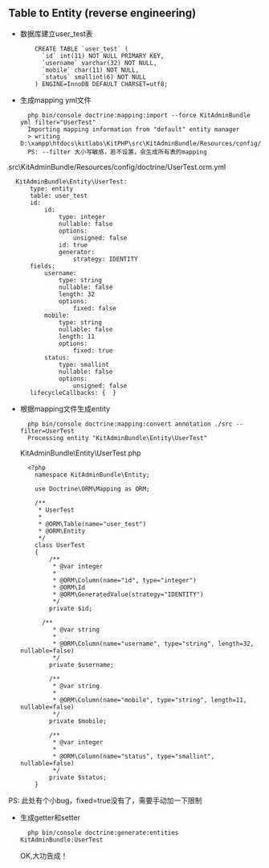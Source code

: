 ## Table to Entity (reverse engineering)

- 数据库建立user_test表

		  CREATE TABLE `user_test` (
		    `id` int(11) NOT NULL PRIMARY KEY,
		    `username` varchar(32) NOT NULL,
		    `mobile` char(11) NOT NULL,
		    `status` smallint(6) NOT NULL
		  ) ENGINE=InnoDB DEFAULT CHARSET=utf8;

- 生成mapping yml文件

		php bin/console doctrine:mapping:import --force KitAdminBundle yml filter="UserTest"
		Importing mapping information from "default" entity manager
		> writing D:\xampp\htdocs\kitlabs\KitPHP\src\KitAdminBundle/Resources/config/doctrine/UserTest.orm.yml
		PS: --filter 大小写敏感，若不设置，会生成所有表的mapping

src\KitAdminBundle/Resources/config/doctrine/UserTest.orm.yml

	  KitAdminBundle\Entity\UserTest:
	      type: entity
	      table: user_test
	      id:
	          id:
	              type: integer
	              nullable: false
	              options:
	                  unsigned: false
	              id: true
	              generator:
	                  strategy: IDENTITY
	      fields:
	          username:
	              type: string
	              nullable: false
	              length: 32
	              options:
	                  fixed: false
	          mobile:
	              type: string
	              nullable: false
	              length: 11
	              options:
	                  fixed: true
	          status:
	              type: smallint
	              nullable: false
	              options:
	                  unsigned: false
	      lifecycleCallbacks: {  }

- 根据mapping文件生成entity

  		php bin/console doctrine:mapping:convert annotation ./src --filter=UserTest
  		Processing entity "KitAdminBundle\Entity\UserTest"

	KitAdminBundle\Entity\UserTest.php

		<?php
		  namespace KitAdminBundle\Entity;
		  
		  use Doctrine\ORM\Mapping as ORM;
		  
		  /**
		   * UserTest
		   *
		   * @ORM\Table(name="user_test")
		   * @ORM\Entity
		   */
		  class UserTest
		  {
		      /**
		       * @var integer
		       *
		       * @ORM\Column(name="id", type="integer")
		       * @ORM\Id
		       * @ORM\GeneratedValue(strategy="IDENTITY")
		       */
		      private $id;
		  
  			/**
		       * @var string
		       *
		       * @ORM\Column(name="username", type="string", length=32, nullable=false)
		       */
		      private $username;
		  
		      /**
		       * @var string
		       *
		       * @ORM\Column(name="mobile", type="string", length=11, nullable=false)
		       */
		      private $mobile;
		  
		      /**
		       * @var integer
		       *
		       * @ORM\Column(name="status", type="smallint", nullable=false)
		       */
		      private $status;
		  }

PS: 此处有个小bug，fixed=true没有了，需要手动加一下限制

- 生成getter和setter

  		php bin/console doctrine:generate:entities KitAdminBundle:UserTest

	OK,大功告成！ 